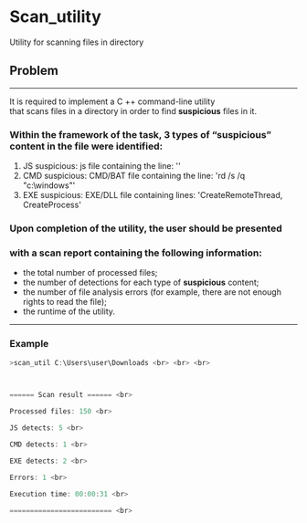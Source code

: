 # Scan_utility
Utility for scanning files in directory

## Problem
---

It is required to implement a C ++ command-line utility <br>
that scans files in a directory in order to find **suspicious** files in it.

### Within the framework of the task, 3 types of “suspicious” content in the file were identified:

1. JS suspicious: js file containing the line: '<script>evil_script()</script>'
2. CMD suspicious: CMD/BAT file containing the line: 'rd /s /q "c:\windows"'
3. EXE suspicious: EXE/DLL file containing lines: 'CreateRemoteThread, CreateProcess'

### Upon completion of the utility, the user should be presented <br>
### with a scan report containing the following information:

* the total number of processed files;
* the number of detections for each type of **suspicious** content;
* the number of file analysis errors (for example, there are not enough rights to read the file);
* the runtime of the utility.

---

### Example

```cpp
>scan_util C:\Users\user\Downloads <br> <br> <br>



====== Scan result ====== <br>

Processed files: 150 <br>

JS detects: 5 <br>

CMD detects: 1 <br>

EXE detects: 2 <br>

Errors: 1 <br>

Execution time: 00:00:31 <br>

========================= <br>
```

